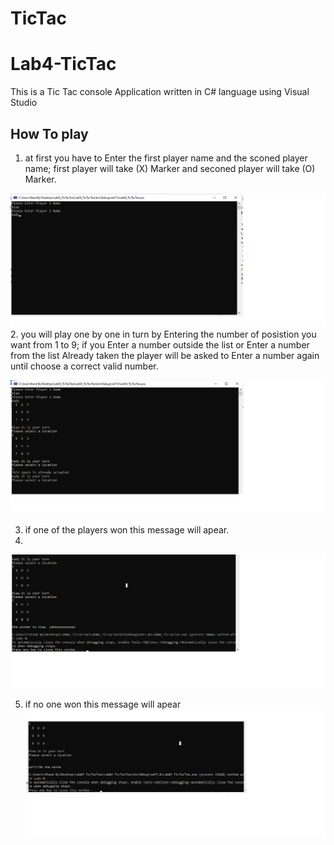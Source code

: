 # TicTac
# Lab4-TicTac
This is a Tic Tac console Application written in C# language using Visual Studio
## How To play
1. at first you have to Enter the first player name and the sconed player name; first player will take (X) Marker and seconed player will take (O) Marker.

![alt text](111.png)
2. you will play one by one in turn by Entering the number of posistion you want from 1 to 9; if you Enter a number outside the list or Enter a number from the list Already taken the player will be asked to Enter a number again until choose a correct valid number.  

![alt text](222.png)

3. if one of the players won this message will apear.
4. 
![alt text](333.png)

5. if no one won this message will apear
![alt text](444.png)
